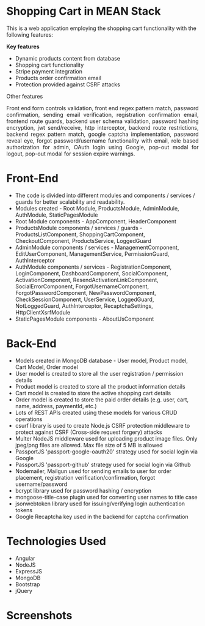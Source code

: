 <h1>Shopping Cart in MEAN Stack</h1>
<p>This is a web application employing the shopping cart functionality with the following features: </p>
<p><b>Key features</b></p>
<ul>
    <li>Dynamic products content from database</li>
    <li>Shopping cart functionality</li>
    <li>Stripe payment integration</li>
    <li>Products order confirmation email</li>
    <li>Protection provided against CSRF attacks</li>
</ul>

<p>Other features</p>
<p style="text-align: justify;">Front end form controls validation, front end regex pattern match, password confirmation, sending email verification, registration confirmation email, frontend route guards, backend user schema validation, password hashing encryption, jwt send/receive, http interceptor, backend route restrictions, backend regex pattern match, google captcha implementation, password reveal eye, forgot password/username functionality with email, role based authorization for admin, OAuth login using Google, pop-out modal for logout, pop-out modal for session expire warnings.</p>
    
<h1>Front-End</h1>
<ul>
    <li>The code is divided into different modules and components / services / guards for better scalability and readability.</li>
    <li>Modules created - Root Module, ProductsModule, AdminModule, AuthModule, StaticPagesModule</li>
    <li>Root Module components - AppComponent, HeaderComponent</li>
    <li>ProductsModule components / services / guards - ProductsListComponent, ShoppingCartComponent, CheckoutComponent, ProductsService, LoggedGuard</li>
    <li>AdminModule components / services - ManagementComponent, EditUserComponent, ManagementService, PermissionGuard, AuthInterceptor</li>
    <li>AuthModule components / services - RegistrationComponent, LoginComponent, DashboardComponent, SocialComponent, ActivationComponent, ResendActivationLinkComponent, SocialErrorComponent, ForgotUsernameComponent, ForgotPasswordComponent, NewPasswordComponent, CheckSessionComponent, UserService, LoggedGuard, NotLoggedGuard, AuthInterceptor, RecaptchaSettings, HttpClientXsrfModule</li>
    <li>StaticPagesModule components - AboutUsComponent</li>
</ul>

<h1>Back-End</h1>
<ul>
    <li>Models created in MongoDB database - User model, Product model, Cart Model, Order model</li>
    <li>User model is created to store all the user registration / permission details</li>
    <li>Product model is created to store all the product information details</li>
    <li>Cart model is created to store the active shopping cart details</li>
    <li>Order model is created to store the paid order details (e.g. user, cart, name, address, paymentId, etc.) </li>
    <li>Lots of REST APIs created using these models for various CRUD operations</li>
    <li>csurf library is used to create Node.js CSRF protection middleware to protect against CSRF (Cross-side request forgery) attacks</li>
    <li>Multer NodeJS middleware used for uploading product image files. Only jpeg/png files are allowed. Max file size of 5 MB is allowed</li>
    <li>PassportJS 'passport-google-oauth20' strategy used for social login via Google</li>
    <li>PassportJS 'passport-github' strategy used for social login via Github</li>
    <li>Nodemailer, Mailgun used for sending emails to user for order placement, registration verification/confirmation, forgot username/password</li>
    <li>bcrypt library used for password hashing / encryption</li>
    <li>mongoose-title-case plugin used for converting user names to title case</li>
    <li>jsonwebtoken library used for issuing/verifying login authentication tokens</li>
    <li>Google Recaptcha key used in the backend for captcha confirmation</li>
</ul>

<h1>Technologies Used</h1>
<ul>
    <li>Angular</li>
    <li>NodeJS</li>
    <li>ExpressJS</li>
    <li>MongoDB</li>
    <li>Bootstrap</li>
    <li>jQuery</li>
</ul>

<h1>Screenshots</h1>
<img src="./images/Screenshot 2020-10-11 at 12.48.59 AM.png" alt="">
<img src="./images/Screenshot 2020-10-11 at 12.50.01 AM.png" alt="">
<img src="./images/Screenshot 2020-10-11 at 12.50.15 AM.png" alt="">
<img src="./images/Screenshot 2020-10-11 at 12.50.32 AM.png" alt="">
<img src="./images/Screenshot 2020-10-11 at 12.51.10 AM.png" alt="">
<img src="./images/Screenshot 2020-10-11 at 12.50.50 AM.png" alt="">
<img src="./images/Screenshot 2020-10-11 at 12.51.31 AM.png" alt="">
<img src="./images/Screenshot 2020-10-11 at 12.51.43 AM.png" alt="">
<img src="./images/Screenshot 2020-08-30 at 2.33.20 AM.png" alt="">
<img src="./images/Screenshot 2020-08-30 at 2.33.34 AM.png" alt="">
<img src="./images/Screenshot 2020-08-30 at 2.34.53 AM.png" alt="">
<img src="./images/Screenshot 2020-08-30 at 2.35.27 AM.png" alt="">
<img src="./images/Screenshot 2020-08-30 at 2.38.30 AM.png" alt="">
<img src="./images/Screenshot 2020-08-30 at 2.34.04 AM.png" alt="">
<img src="./images/Screenshot 2020-10-11 at 1.11.41 AM.png" alt="">
